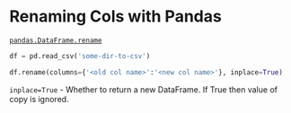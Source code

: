 # Renaming Cols with Pandas

[`pandas.DataFrame.rename`](https://pandas.pydata.org/docs/reference/api/pandas.DataFrame.rename.html?highlight=rename#pandas.DataFrame.rename)

```python
df = pd.read_csv('some-dir-to-csv')

df.rename(columns={'<old col name>':'<new col name>'}, inplace=True)
```

`inplace=True` - Whether to return a new DataFrame. If True then value of copy is ignored.